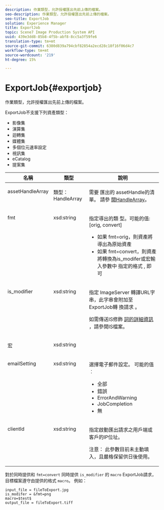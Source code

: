 ```yaml
---
description: 作業類型，允許授權匯出先前上傳的檔案。
seo-description: 作業類型，允許授權匯出先前上傳的檔案。
seo-title: ExportJob
solution: Experience Manager
title: ExportJob
topic: Scene7 Image Production System API
uuid: 439e3dd8-85b8-4f5b-abf8-8cc5a3f59fe6
translation-type: tm+mt
source-git-commit: 6380d839a794cbf82854a2ecd28c18f16f06d4c7
workflow-type: tm+mt
source-wordcount: '219'
ht-degree: 15%

---
```



# ExportJob{#exportjob}

作業類型，允許授權匯出先前上傳的檔案。

ExportJob不支援下列資產類型：

* 影像集
* 演算集
* 迴轉集
* 媒體集
* 多個位元速率設定
* 視訊集
* eCatalog
* 提案集

<table id="table_D8F3FD30D15648BFA5B980D3DC0A5AB1"> 
 <thead> 
  <tr> 
   <th colname="col1" class="entry"> 名稱 </th> 
   <th colname="col2" class="entry"> 類型 </th> 
   <th colname="col3" class="entry"> 說明 </th> 
  </tr> 
 </thead>
 <tbody> 
  <tr valign="top"> 
   <td colname="col1"> <p> <span class="codeph"> <span class="varname"> assetHandleArray</span> </span> </p> </td> 
   <td colname="col2"> <p> <span class="codeph"> 類型：HandleArray</span> </p> </td> 
   <td colname="col3" valign="top"> <p>需要 <span class="codeph"> 匯出的</span> assetHandle的清單。 請參 <a href="../../types/c-data-types/r-handle-array.md#reference-1b93fefb5477459faf9253b54349b5f9" type="reference" format="dita" scope="local"> 閱HandleArray</a>。 </p> </td> 
  </tr> 
  <tr valign="top"> 
   <td colname="col1"> <p> <span class="codeph"> <span class="varname"> fmt</span> </span> </p> </td> 
   <td colname="col2"> <p> <span class="codeph"> xsd:string </span> </p> </td> 
   <td colname="col3"> <p>指定導出的類 <span class="codeph"> 型。可能的值</span>: [orig, convert] </p> <p> 
     <ul id="ul_16EF4B14100C4C7AA464CA9CF7F11D1C"> 
      <li id="li_DAB2844CC55145C88A18A1F8EC4527F9">如果 <span class="codeph"> fmt=orig</span>，則資產將導出為原始資產 </li> 
      <li id="li_07F2F8D159934D889FDC1022AB12B564">如果 <span class="codeph"> fmt=convert</span>，則資產將轉換為is_modifer或宏輸入參數中 <span class="codeph"> 指定的格式</span> , <span class="codeph"> 即</span> 可 </li> 
     </ul> </p> </td> 
  </tr> 
  <tr valign="top"> 
   <td colname="col1"> <p> <span class="codeph"> <span class="varname"> is_modifier</span> </span> </p> </td> 
   <td colname="col2"> <p> <span class="codeph"> xsd:string </span> </p> </td> 
   <td colname="col3"> <p>指定 <span class="codeph"> ImageServer</span> 轉譯URL字串，此字串會附加至ExportJob轉 <span class="codeph"> 換請求</span> 。 </p> <p>如需傳送IS修飾 <a href="https://docs.adobe.com/content/help/en/dynamic-media-developer-resources/image-serving-api/home.html" scope="external" format="html"> 詞的詳細資訊</a> ，請參閱IS檔案。 </p> </td> 
  </tr> 
  <tr valign="top"> 
   <td colname="col1"> <p> <span class="codeph"> <span class="varname"> 宏</span> </span> </p> </td> 
   <td colname="col2"> <p> <span class="codeph"> xsd:string </span> </p> </td> 
   <td colname="col3"> <p></p> </td> 
  </tr> 
  <tr valign="top"> 
   <td colname="col1"> <p> <span class="codeph"> <span class="varname"> emailSetting</span> </span> </p> </td> 
   <td colname="col2"> <p> <span class="codeph"> xsd:string </span> </p> </td> 
   <td colname="col3"> <p>選擇電子郵件設定。 可能的值︰ </p> <p> 
     <ul id="ul_0EEDAE11B7CD4C53A6E4B2B8CB2CF730"> 
      <li id="li_F235F93828594ED78C6D464440F953FF"> <span class="codeph"> 全部</span> </li> 
      <li id="li_59E14E7EBFA64432A5FAC15DA21A0521"> <span class="codeph"> 錯誤</span> </li> 
      <li id="li_BFE0B52CADD14CC1BA1AF42AB0AA1CE1"> <span class="codeph"> ErrorAndWarning</span> </li> 
      <li id="li_BE3AA67E14FB487B8B9CD6EF3D58824C"> <span class="codeph"> JobCompletion</span> </li> 
      <li id="li_409C68AD0D244975BFB86B08609E0146"> <span class="codeph"> 無</span> </li> 
     </ul> </p> </td> 
  </tr> 
  <tr valign="top"> 
   <td colname="col1"> <p> <span class="codeph"> <span class="varname"> clientId</span> </span> </p> </td> 
   <td colname="col2"> <p> <span class="codeph"> xsd:string </span> </p> </td> 
   <td colname="col3"> <p>指定啟動匯出請求之用戶端或客戶的IP位址。 </p> <p> <p>注意：  此參數目前未主動填入，且嚴格保留供日後使用。 </p> </p> </td> 
  </tr> 
 </tbody> 
</table>

對於同時提供和 `fmt=convert` 同時提供 `is_modifier` 的 `macro` ExportJob請求，目標檔案遵守由提供的格式 `macro`。 例如：

```
input_file = fileToExport.jpg
is_modifer = &fmt=png
macro=$test$ 
output_file = fileToExport.tiff
```

